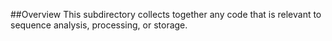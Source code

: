 ##Overview
This subdirectory collects together any code that is relevant to sequence analysis, processing, or storage.
